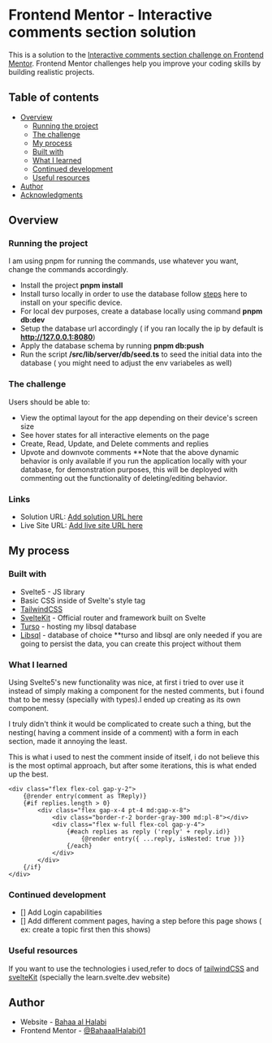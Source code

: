 # Frontend Mentor - Interactive comments section solution

This is a solution to the [Interactive comments section challenge on Frontend Mentor](https://www.frontendmentor.io/challenges/interactive-comments-section-iG1RugEG9). Frontend Mentor challenges help you improve your coding skills by building realistic projects.

## Table of contents

- [Overview](#overview)
  - [Running the project](#running-the-project)
  - [The challenge](#the-challenge)
  - [My process](#my-process)
  - [Built with](#built-with)
  - [What I learned](#what-i-learned)
  - [Continued development](#continued-development)
  - [Useful resources](#useful-resources)
- [Author](#author)
- [Acknowledgments](#acknowledgments)

## Overview

### Running the project

I am using pnpm for running the commands, use whatever you want, change the commands accordingly.

- Install the project <strong>pnpm install</strong>
- Install turso locally in order to use the database follow [steps](https://docs.turso.tech/cli/installation) here to install on your specific device.
- For local dev purposes, create a database locally using command <strong>pnpm db:dev</strong>
- Setup the database url accordingly ( if you ran locally the ip by default is <strong>http://127.0.0.1:8080</strong>)
- Apply the database schema by running <strong>pnpm db:push</strong>
- Run the script <strong>/src/lib/server/db/seed.ts</strong> to seed the initial data into the database ( you might need to adjust the env variabeles as well)

### The challenge

Users should be able to:

- View the optimal layout for the app depending on their device's screen size
- See hover states for all interactive elements on the page
- Create, Read, Update, and Delete comments and replies
- Upvote and downvote comments
  \*\*Note that the above dynamic behavior is only available if you run the application locally with your database, for demonstration purposes, this will be deployed with commenting out
  the functionality of deleting/editing behavior.

### Links

- Solution URL: [Add solution URL here](https://github.com/BahaaalHalabi01/frontend-mentor/tree/main/src/routes/interactive_comments_section)
- Live Site URL: [Add live site URL here](https://frontend-mentor-eta-three.vercel.app/interactive_comments_section)

## My process

### Built with

- Svelte5 - JS library
- Basic CSS inside of Svelte's style tag
- [TailwindCSS](https://tailwindcss.com/)
- [SvelteKit](https://kit.svelte.dev/) - Official router and framework built on Svelte
- [Turso](https://turso.tech/) - hosting my libsql database
- [Libsql](https://github.com/tursodatabase/libsql) - database of choice
  \*\*turso and libsql are only needed if you are going to persist the data, you can create this project without them

### What I learned

Using Svelte5's new <snippet> functionality was nice, at first i tried to over use it instead of simply making a component for the nested comments, but i found that to be messy (specially with types).I ended up creating <TextForm/> as its own component.

I truly didn't think it would be complicated to create such a thing, but the nesting( having a comment inside of a comment) with a form in each section, made it annoying the least.

This is what i used to nest the comment inside of itself, i do not believe this is the most optimal approach, but after some iterations, this is what ended up the best.

```svelte
<div class="flex flex-col gap-y-2">
	{@render entry(comment as TReply)}
	{#if replies.length > 0}
		<div class="flex gap-x-4 pt-4 md:gap-x-8">
			<div class="border-r-2 border-gray-300 md:pl-8"></div>
			<div class="flex w-full flex-col gap-y-4">
				{#each replies as reply ('reply' + reply.id)}
					{@render entry({ ...reply, isNested: true })}
				{/each}
			</div>
		</div>
	{/if}
</div>
```

### Continued development

- [] Add Login capabilities
- [] Add different comment pages, having a step before this page shows ( ex: create a topic first then this shows)

### Useful resources

If you want to use the technologies i used,refer to docs of [tailwindCSS](https://tailwindcss.com/) and [svelteKit](https://kit.svelte.dev/) (specially the learn.svelte.dev website)

## Author

- Website - [Bahaa al Halabi](https://portfolio-bahaaalhalabi.vercel.app/)
- Frontend Mentor - [@BahaaalHalabi01](https://www.frontendmentor.io/profile/BahaaalHalabi01)
